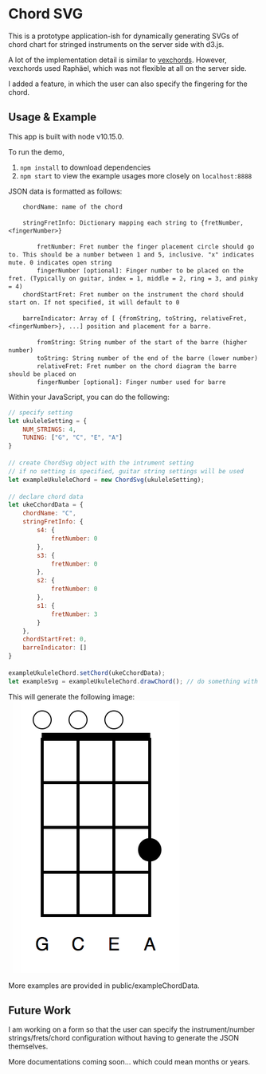 # Chord SVG

This is a prototype application-ish for dynamically generating SVGs of chord chart for stringed instruments on the server side with d3.js.

A lot of the implementation detail is similar to [vexchords](https://github.com/0xfe/vexchords). However, vexchords used Raphäel, which was not flexible at all on the server side.

I added a feature, in which the user can also specify the fingering for the chord.


## Usage & Example

This app is built with node v10.15.0. 

To run the demo, 
 1. `npm install` to download dependencies
 2. `npm start` to view the example usages more closely on `localhost:8888` 


JSON data is formatted as follows:
```
    chordName: name of the chord

    stringFretInfo: Dictionary mapping each string to {fretNumber, <fingerNumber>} 

        fretNumber: Fret number the finger placement circle should go to. This should be a number between 1 and 5, inclusive. "x" indicates mute. 0 indicates open string 
        fingerNumber [optional]: Finger number to be placed on the fret. (Typically on guitar, index = 1, middle = 2, ring = 3, and pinky = 4) 
    chordStartFret: Fret number on the instrument the chord should start on. If not specified, it will default to 0 

    barreIndicator: Array of [ {fromString, toString, relativeFret, <fingerNumber>}, ...] position and placement for a barre. 

        fromString: String number of the start of the barre (higher number) 
        toString: String number of the end of the barre (lower number) 
        relativeFret: Fret number on the chord diagram the barre should be placed on 
        fingerNumber [optional]: Finger number used for barre 
```

Within your JavaScript, you can do the following:
```javascript
// specify setting
let ukuleleSetting = {
    NUM_STRINGS: 4,
    TUNING: ["G", "C", "E", "A"]
}

// create ChordSvg object with the intrument setting
// if no setting is specified, guitar string settings will be used
let exampleUkuleleChord = new ChordSvg(ukuleleSetting);

// declare chord data
let ukeCchordData = {
    chordName: "C",
    stringFretInfo: {
        s4: {
            fretNumber: 0
        },
        s3: {
            fretNumber: 0
        },
        s2: {
            fretNumber: 0
        },
        s1: {
            fretNumber: 3
        }
    },
    chordStartFret: 0,
    barreIndicator: []
}

exampleUkuleleChord.setChord(ukeCchordData);
let exampleSvg = exampleUkuleleChord.drawChord(); // do something with this
```

This will generate the following image:
<img src="https://github.com/mcw0805/chord-svg/blob/master/uke-c.png" />

More examples are provided in public/exampleChordData.

## Future Work

I am working on a form so that the user can specify the instrument/number strings/frets/chord configuration without having to generate the JSON themselves.

More documentations coming soon... which could mean months or years.